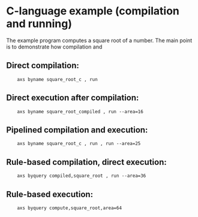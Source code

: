 # C-language example (compilation and running)

The example program computes a square root of a number.
The main point is to demonstrate how compilation and 

## Direct compilation:

```
    axs byname square_root_c , run
```

## Direct execution after compilation:

```
    axs byname square_root_compiled , run --area=16
```

## Pipelined compilation and execution:

```
    axs byname square_root_c , run , run --area=25
```

## Rule-based compilation, direct execution:

```
    axs byquery compiled,square_root , run --area=36
```

## Rule-based execution:

```
    axs byquery compute,square_root,area=64
```
